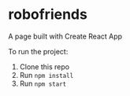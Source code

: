 # robofriends
A page built with Create React App

To run the project:
  1. Clone this repo
  2. Run `npm install`
  3. Run `npm start`
  
